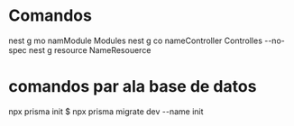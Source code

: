 
# Comandos
 nest g mo namModule Modules
 nest g co nameController Controlles --no-spec
 nest g resource NameResouerce

 # comandos par ala base de datos

 npx prisma init
$ npx prisma migrate dev --name init
